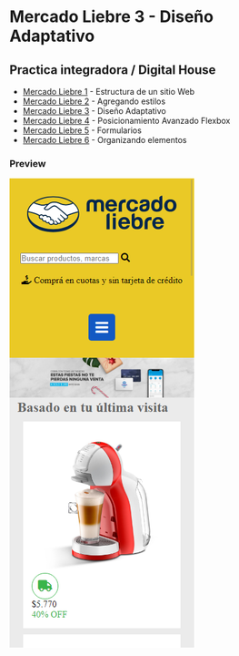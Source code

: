 # Mercado Liebre 3 - Diseño Adaptativo
## Practica integradora / Digital House

- <a href="https://github.com/YonPalac1/Mercado_Liebre_1">Mercado Liebre 1</a> - Estructura de un sitio Web<br/>
- <a href="https://github.com/YonPalac1/Mercado_Liebre_2">Mercado Liebre 2</a> - Agregando estilos<br/>
- <a href="https://github.com/YonPalac1/Mercado_Liebre_3">Mercado Liebre 3</a> - Diseño Adaptativo<br/>
- <a href="https://github.com/YonPalac1/Mercado_Liebre_4">Mercado Liebre 4</a> - Posicionamiento Avanzado Flexbox<br/>
- <a href="https://github.com/YonPalac1/Mercado_Liebre_5">Mercado Liebre 5</a> - Formularios<br/>
- <a href="https://github.com/YonPalac1/Mercado_Liebre_6">Mercado Liebre 6</a> - Organizando elementos<br/>

### Preview
<img src="https://github.com/YonPalac1/Mercado_Liebre_3/blob/main/preview/img.png?raw=true">
